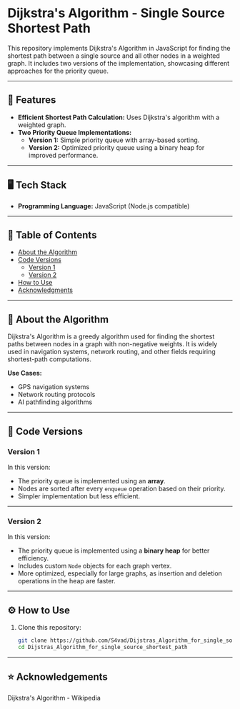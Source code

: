 # Dijkstra's Algorithm - Single Source Shortest Path

This repository implements Dijkstra's Algorithm in JavaScript for finding the shortest path between a single source and all other nodes in a weighted graph. It includes two versions of the implementation, showcasing different approaches for the priority queue.

---

## 🚀 Features

- **Efficient Shortest Path Calculation:** Uses Dijkstra's algorithm with a weighted graph.
- **Two Priority Queue Implementations:**
  - **Version 1:** Simple priority queue with array-based sorting.
  - **Version 2:** Optimized priority queue using a binary heap for improved performance.

---

## 🖥️ Tech Stack

- **Programming Language:** JavaScript (Node.js compatible)

---

## 📖 Table of Contents

- [About the Algorithm](#about-the-algorithm)
- [Code Versions](#code-versions)
  - [Version 1](#version-1)
  - [Version 2](#version-2)
- [How to Use](#how-to-use)
- [Acknowledgments](#Acknowledgements)


---

## 📜 About the Algorithm

Dijkstra's Algorithm is a greedy algorithm used for finding the shortest paths between nodes in a graph with non-negative weights. It is widely used in navigation systems, network routing, and other fields requiring shortest-path computations.

**Use Cases:**
- GPS navigation systems
- Network routing protocols
- AI pathfinding algorithms


---

## 📂 Code Versions

### **Version 1**
In this version:
- The priority queue is implemented using an **array**.
- Nodes are sorted after every `enqueue` operation based on their priority.
- Simpler implementation but less efficient.

---

### **Version 2**
In this version:
- The priority queue is implemented using a **binary heap** for better efficiency.
- Includes custom `Node` objects for each graph vertex.
- More optimized, especially for large graphs, as insertion and deletion operations in the heap are faster.

---

## ⚙️ How to Use

1. Clone this repository:
   ```bash
   git clone https://github.com/S4vad/Dijstras_Algorithm_for_single_source_shortest_path.git
   cd Dijstras_Algorithm_for_single_source_shortest_path

---

## ⭐ Acknowledgements
Dijkstra's Algorithm - Wikipedia
